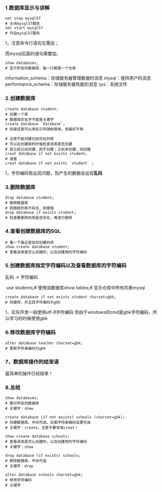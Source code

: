### 1.数据库显示与讲解

```mysql
net stop mysql57
# 关闭mysql57服务
net start mysql57
# 开启mysql57服务
```

1，注意命令行语句无需加；

而mysql后面的语句需要加;

```mysql
show databases;
# 显示所有的数据库，每一行都是一个仓库
```

information_schema：存储服务器管理数据的消息
mysql：提供用户的消息
performance_schema：存储服务器性能的消息
sys：系统文件

### 2.创建数据库

```mysql
create database student;
# 创建一个库
# 数据库的名字不能是关键字
create database `database`;
# 但是还是可以用反引号强制使用，但最好不用
```

```mysql
# 注意不能创建已经存在的库
# 可以在创建库的时候检查该库是否创建
# 若之前已经创建，则不创建；之前未创建，则创建
creat database if not exists student;
# 或者
creat database if not exists `student` ;
```

1，字符编码若出现问题，则产生的数据会出现**乱码**

### 3.删除数据库

```mysql
drop database student;
# 删除数据库
# 若删除的库不存在，则报错
drop database if exists student;
# 检查要删除的库是否存在，再进行删除
```

### 4.查看创建数据库的SQL 

```mysql
# 看一下最近是如何创建的库
show create database student;
# 查看该库是怎么创建的，以及创建用的字符编码
```

### 5.创建数据库指定字符编码以及查看数据库的字符编码

乱码 -> 字符编码

 use students;# 使用该数据库show tables;# 显示仓库中所有的表mysql

```mysql
create database if not exists student charset=gbk;
# 创建库，并且其字符编码为gbk
```

1，实际开发一般使用utf-8字符编码
但由于windows的cmd是gbk字符编码，所以学习的时候使用gbk

### 6.修改数据库字符编码

```mysql
alter database teacher charset=gbk;
# 更新字符串编码为gbk
```

### 7，数据库操作的结束语

最简单的操作已经结束！

### 8.总结

```mysql
show databases;
# 展示所有的数据库
# 关键字：show

create database (if not exists) schools (charset=gbk);
# 创建数据库，中间可选，后面字符串编码设置可选
# 关键字：create，注意不要写成creat！

show create database schools;
# 查看该库是怎么创建的，以及创建用的字符编码
# 关键字：show

drop database (if exists) schools;
# 删除数据库，中间可选
# 关键字：drop

alter database schools charset=gbk;
# 修改字符编码
# 关键字
```

